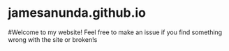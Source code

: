 # jamesanunda.github.io

#Welcome to my website! Feel free to make an issue if you find something wrong with the site or broken!s
